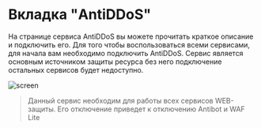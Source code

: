 # **Вкладка "AntiDDoS"**
На странице сервиса AntiDDoS вы можете прочитать краткое описание и подключить его.
Для того чтобы воспользоваться всеми сервисами, для начала вам необходимо подключить AntiDDoS. Сервис является основным источником защиты ресурса без него подключение остальных сервисов будет недоступно.

![screen]()

> Данный сервис необходим для работы всех сервисов WEB-защиты. Его отключение приведет к отключению Antibot и WAF Lite